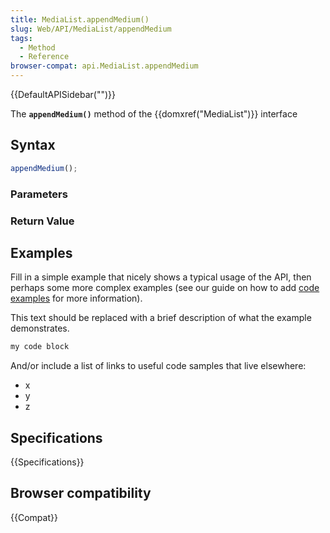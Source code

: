 ```yaml
---
title: MediaList.appendMedium()
slug: Web/API/MediaList/appendMedium
tags:
  - Method
  - Reference
browser-compat: api.MediaList.appendMedium
---
```

{{DefaultAPISidebar("")}}

The **`appendMedium()`** method of the {{domxref("MediaList")}} interface 

## Syntax

```js
appendMedium();
```

### Parameters



### Return Value



## Examples

Fill in a simple example that nicely shows a typical usage of the API, then perhaps some more complex examples (see our guide on how to add [code examples](/en-US/docs/MDN/Contribute/Structures/Code_examples) for more information).

This text should be replaced with a brief description of what the example demonstrates.

```js
my code block
```

And/or include a list of links to useful code samples that live elsewhere:

*   x
*   y
*   z

## Specifications

{{Specifications}}

## Browser compatibility

{{Compat}}

